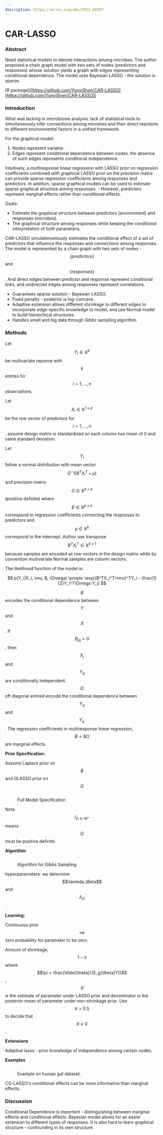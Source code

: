 ```yaml
---
description: https://arxiv.org/abs/2012.08397
---
```


# CAR-LASSO

### Abstract

Need statistical models to denote interactions among microbes. The author proposed a chain graph model with two sets of nodes (predictors and responses) whose solution yields a graph with edges representing conditional dependence. The model uses Bayesian LASSO - the solution is sparse.&#x20;

\[R package]\([https://github.com/YunyiShen/CAR-LASSO](https://github.com/YunyiShen/CAR-LASSO))



### Introduction

What was lacking in microbiome analysis: lack of statistical tools to simultaneously infer connections among microbes and their direct reactions to different environmental factors in a unified framework.&#x20;

For the graphical model:

1. Nodes represent variable
2. Edges represent conditional dependence between nodes, the absence of such edges represents conditional independence.

Intuitively, a multiresponse linear regression with LASSO prior on regression coefficients combined with graphical LASSO prior on the precision matrix can provide sparse regression coefficients among responses and predictors. In addition, sparse graphical models can be used to estimate sparse graphical structure among responses. - However, predictors represent marginal effects rather than conditional effects.

Goals:

* Estimate the graphical structure between predictors (environment) and responses (microbes).
* The graphical structure among responses while keeping the conditional interpretation of both parameters.

CAR-LASSO simulatenoelously estimates the conditional effect of a set of predictors that influence the responses and connections among responses. The model is represented by a chain graph with two sets of nodes - $$\{predictors\}$$ and $$\{responses\}$$. And direct edges between predictor and response represent conditional links, and undirected edges among responses represent correlations.

* Guarantees sparse solution - Bayesian LASSO.
* Fixed penalty - posterior is log-concave.
* Adaptive extension allows different shrinkage to different edges to incorporate edge-specific knowledge to model, and use Normal model to build hierarchical structures.
* Handles small and big data through Gibbs sampling algorithm.&#x20;

### Methods

Let $$Y_i \in \mathbb{R}^k$$ be multivariate reponse with $$k$$ entries for $$i = 1, \dots , n$$ observations.&#x20;

Let $$X_i \in \mathbb{R}^{1 \times p}$$ be the row vector of predictors for $$i = 1, \dots , n$$, assume design matrix is standardized so each column has mean of 0 and same standard deviation.

Let $$Y_i$$ follow a normal distribution with mean vector $$\Omega^-1(B^TX_i^T + \mu)$$ and precision matrix $$\Omega \in \mathbb{R}^{k \times k}$$ (positive definite) where $$B \in \mathbb{R}^{p \times k}$$ correspond to regression coefficients connecting the responses to predictors and $$\mu \in \mathbb{R}^k$$ correspond to the intercept.  Author use transpose $$B^TX_i^T \in \mathbb{R}^{k \times 1}$$ because samples are encoded as row vectors in the design matrix while by convention multivariate Normal samples are column vectors.

The likelihood function of the model is:

$$
p(Y_i|X_i, \mu, B, \Omega) \propto \exp[(B^TX_i^T+\mu)^TY_i - \frac{1}{2}Y_i^T\Omega Y_i]
$$

$$B$$ encodes the conditional dependence between $$Y$$ and $$X$$. If $$B_{jq} = 0$$, then $$X_j$$ and $$Y_q$$ are conditionally independent. $$\Omega$$ off diagonal entried encode the conditional dependence between $$Y_q$$ and $$Y_{q^\prime}$$.  The regression coefficients in multiresponse linear regression, $$\tilde{B} = B\Omega$$ are marginal effects.

**Prior Specification:**

Assume Laplace prior on $$B$$ and GLASSO prior on $$\Omega$$

<figure><img src="../.gitbook/assets/image (1) (1) (2).png" alt=""><figcaption><p>Full Model Specification</p></figcaption></figure>

Note $$I_{\Omega \in M^+}$$ means $$\Omega$$ must be positive definite.

**Algorithm**

<figure><img src="../.gitbook/assets/image (2) (1) (1) (1) (1) (1).png" alt=""><figcaption><p>Algorithm for Gibbs Sampling</p></figcaption></figure>

hyperparameters: we determine $$\lambda_\Beta$$ and $$\lambda_\Omega$$.

**Learning:**

Continuous prior $$\implies$$zero probability for parameter to be zero.

Amount of shrinkage, $$1 - \pi$$ where $$\pi = \frac{\tilde{\theta}}{E_g(\theta|Y)}$$ , $$\tilde{\theta}$$ is the estimate of parameter under LASSO prior and denominator is the posterior mean of parameter under non-shrinkage prior. Use $$\pi > 0.5$$ to decide that $$\theta \neq 0$$.

**Extensions**

Adaptive lasso - prior knowledge of independence among certain nodes.

**Examples**

<figure><img src="../.gitbook/assets/image (3) (1) (1) (1) (1).png" alt=""><figcaption><p>Example on human gut dataset.</p></figcaption></figure>

CG-LASSO's conditional effects can be more informative than marginal effects.

### Discussion

Conditional Dependence is important - distinguishing between marginal effects and conditional effects. Bayesian model allows for an easier extension to different types of responses. It is also hard to learn graphical structure - confounding in its own structure.
